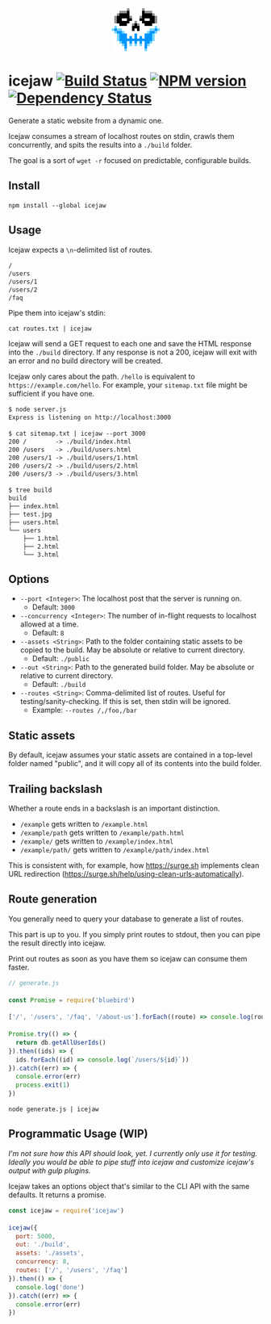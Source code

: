 <div align="center">
  <img src="/skull.png" alt="skull">
</div>

# icejaw [![Build Status](https://travis-ci.org/danneu/icejaw.svg?branch=master)](https://travis-ci.org/danneu/icejaw) [![NPM version](https://badge.fury.io/js/icejaw.svg)](http://badge.fury.io/js/icejaw) [![Dependency Status](https://david-dm.org/danneu/icejaw.svg)](https://david-dm.org/danneu/icejaw)

Generate a static website from a dynamic one.

Icejaw consumes a stream of localhost routes on stdin, crawls them
concurrently, and spits the results into a `./build` folder.

The goal is a sort of `wget -r` focused on predictable, configurable builds.

## Install

    npm install --global icejaw

## Usage

Icejaw expects a `\n`-delimited list of routes.

    /
    /users
    /users/1
    /users/2
    /faq

Pipe them into icejaw's stdin:

    cat routes.txt | icejaw


Icejaw will send a GET request to each one and save the HTML
response into the `./build` directory.
If any response is not a 200, icejaw will exit with an error
and no build directory will be created.

Icejaw only cares about the path. `/hello` is equivalent to
`https://example.com/hello`. For example, your `sitemap.txt`
file might be sufficient if you have one.

    $ node server.js
    Express is listening on http://localhost:3000

    $ cat sitemap.txt | icejaw --port 3000
    200 /        -> ./build/index.html
    200 /users   -> ./build/users.html
    200 /users/1 -> ./build/users/1.html
    200 /users/2 -> ./build/users/2.html
    200 /users/3 -> ./build/users/3.html

    $ tree build
    build
    ├── index.html
    ├── test.jpg
    ├── users.html
    └── users
        ├── 1.html
        ├── 2.html
        └── 3.html

## Options

- `--port <Integer>`: The localhost post that the server is running on.
  - Default: `3000`
- `--concurrency <Integer>`: The number of in-flight requests to localhost
  allowed at a time.
  - Default: `8`
- `--assets <String>`: Path to the folder containing static assets to
  be copied to the build. May be absolute or relative to current directory.
  - Default: `./public`
- `--out <String>`: Path to the generated build folder.
  May be absolute or relative to current directory.
  - Default: `./build`
- `--routes <String>`: Comma-delimited list of routes.
  Useful for testing/sanity-checking.
  If this is set, then stdin will be ignored.
  - Example: `--routes /,/foo,/bar`

## Static assets

By default, icejaw assumes your static assets are contained in a top-level
folder named "public", and it will copy all of its contents into the build folder.

## Trailing backslash

Whether a route ends in a backslash is an important distinction.

- `/example` gets written to `/example.html`
- `/example/path` gets written to `/example/path.html`
- `/example/` gets written to `/example/index.html`
- `/example/path/` gets written to `/example/path/index.html`

This is consistent with, for example, how <https://surge.sh> implements
clean URL redirection (https://surge.sh/help/using-clean-urls-automatically).

## Route generation

You generally need to query your database to generate a list of routes.

This part is up to you. If you simply print routes to stdout, then you can
pipe the result directly into icejaw.

Print out routes as soon as you have them so icejaw can consume them
faster.

``` javascript
// generate.js

const Promise = require('bluebird')

['/', '/users', '/faq', '/about-us'].forEach((route) => console.log(route))

Promise.try(() => {
  return db.getAllUserIds()
}).then((ids) => {
  ids.forEach((id) => console.log(`/users/${id}`))
}).catch((err) => {
  console.error(err)
  process.exit(1)
})

```

    node generate.js | icejaw

## Programmatic Usage (WIP)

*I'm not sure how this API should look, yet. I currently only use it for
testing. Ideally you would be able to pipe stuff into icejaw and customize
icejaw's output with gulp plugins.*

Icejaw takes an options object that's similar to the CLI API
with the same defaults. It returns a promise.

``` javascript
const icejaw = require('icejaw')

icejaw({
  port: 5000,
  out: './build',
  assets: './assets',
  concurrency: 8,
  routes: ['/', '/users', '/faq']
}).then(() => {
  console.log('done')
}).catch((err) => {
  console.error(err)
})
```

